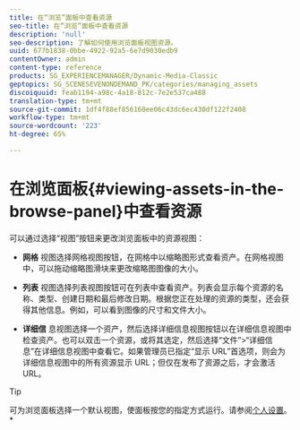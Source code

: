 ```yaml
---
title: 在“浏览”面板中查看资源
seo-title: 在“浏览”面板中查看资源
description: 'null'
seo-description: 了解如何使用浏览面板视图资源。
uuid: 677b1838-0bbe-4922-92a5-6e7d9030edb9
contentOwner: admin
content-type: reference
products: SG_EXPERIENCEMANAGER/Dynamic-Media-Classic
geptopics: SG_SCENESEVENONDEMAND_PK/categories/managing_assets
discoiquuid: feab1194-a98c-4a18-812c-7e2e537ca488
translation-type: tm+mt
source-git-commit: 1df4f88ef856160ee06c43dc6ec430df122f2408
workflow-type: tm+mt
source-wordcount: '223'
ht-degree: 65%

---
```



# 在浏览面板{#viewing-assets-in-the-browse-panel}中查看资源

可以通过选择“视图”按钮来更改浏览面板中的资源视图：

* **网格**
视图选择网格视图按钮，在网格中以缩略图形式查看资产。在网格视图中，可以拖动缩略图滑块来更改缩略图图像的大小。

* **列表**
视图选择列表视图按钮可在列表中查看资产。列表会显示每个资源的名称、类型、创建日期和最后修改日期。根据您正在处理的资源的类型，还会获得其他信息。例如，可以看到图像的尺寸和文件大小。

* **详细信**
息视图选择一个资产，然后选择详细信息视图按钮以在详细信息视图中检查资产。也可以双击一个资源，或将其选定，然后选择“文件”>“详细信息”在详细信息视图中查看它。如果管理员已指定“显示 URL”首选项，则会为详细信息视图中的所有资源显示 URL；但仅在发布了资源之后，才会激活 URL。

>[!TIP]
>
>可为浏览面板选择一个默认视图，使面板按您的指定方式运行。请参阅[个人设置](personal-setup.md#personal_setup)。*
